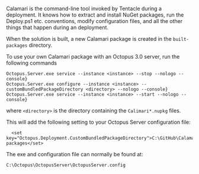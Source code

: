 Calamari is the command-line tool invoked by Tentacle during a deployment. It knows how to extract and install NuGet packages, run the Deploy.ps1 etc. conventions, modify configuration files, and all the other things that happen during an deployment.

When the solution is built, a new Calamari package is created in the `built-packages` directory.

To use your own Calamari package with an Octopus 3.0 server, run the following commands
```
Octopus.Server.exe service --instance <instance> --stop --nologo --console}
Octopus.Server.exe configure --instance <instance> --customBundledPackageDirectory <directory> --nologo --console}
Octopus.Server.exe service --instance <instance> --start --nologo --console}
```

where `<directory>` is the directory containing the `Calimari*.nupkg` files.

This will add the following setting to your Octopus Server configuration file:

```
  <set key="Octopus.Deployment.CustomBundledPackageDirectory">C:\GitHub\Calamari\built-packages</set>
```

The exe and configuration file can normally be found at:

```
C:\Octopus\OctopusServer\OctopusServer.config
```
